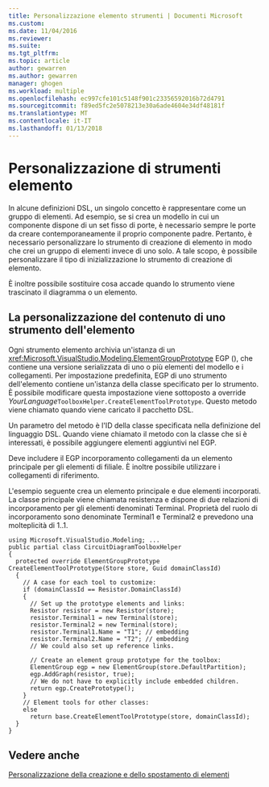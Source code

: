 ```yaml
---
title: Personalizzazione elemento strumenti | Documenti Microsoft
ms.custom: 
ms.date: 11/04/2016
ms.reviewer: 
ms.suite: 
ms.tgt_pltfrm: 
ms.topic: article
author: gewarren
ms.author: gewarren
manager: ghogen
ms.workload: multiple
ms.openlocfilehash: ec997cfe101c5148f901c23356592016b72d4791
ms.sourcegitcommit: f89ed5fc2e5078213e30a6ade4604e34df48181f
ms.translationtype: MT
ms.contentlocale: it-IT
ms.lasthandoff: 01/13/2018
---
```

# <a name="customizing-element-tools"></a>Personalizzazione di strumenti elemento
In alcune definizioni DSL, un singolo concetto è rappresentare come un gruppo di elementi. Ad esempio, se si crea un modello in cui un componente dispone di un set fisso di porte, è necessario sempre le porte da creare contemporaneamente il proprio componente padre. Pertanto, è necessario personalizzare lo strumento di creazione di elemento in modo che crei un gruppo di elementi invece di uno solo. A tale scopo, è possibile personalizzare il tipo di inizializzazione lo strumento di creazione di elemento.  
  
 È inoltre possibile sostituire cosa accade quando lo strumento viene trascinato il diagramma o un elemento.  
  
## <a name="customizing-the-content-of-an-element-tool"></a>La personalizzazione del contenuto di uno strumento dell'elemento  
 Ogni strumento elemento archivia un'istanza di un <xref:Microsoft.VisualStudio.Modeling.ElementGroupPrototype> EGP (), che contiene una versione serializzata di uno o più elementi del modello e i collegamenti. Per impostazione predefinita, EGP di uno strumento dell'elemento contiene un'istanza della classe specificato per lo strumento. È possibile modificare questa impostazione viene sottoposto a override *YourLanguage*`ToolboxHelper.CreateElementToolPrototype`. Questo metodo viene chiamato quando viene caricato il pacchetto DSL.  
  
 Un parametro del metodo è l'ID della classe specificata nella definizione del linguaggio DSL. Quando viene chiamato il metodo con la classe che si è interessati, è possibile aggiungere elementi aggiuntivi nel EGP.  
  
 Deve includere il EGP incorporamento collegamenti da un elemento principale per gli elementi di filiale. È inoltre possibile utilizzare i collegamenti di riferimento.  
  
 L'esempio seguente crea un elemento principale e due elementi incorporati. La classe principale viene chiamata resistenza e dispone di due relazioni di incorporamento per gli elementi denominati Terminal. Proprietà del ruolo di incorporamento sono denominate Terminal1 e Terminal2 e prevedono una molteplicità di 1..1.  
  
```  
using Microsoft.VisualStudio.Modeling; ...    
public partial class CircuitDiagramToolboxHelper  
{  
  protected override ElementGroupPrototype    CreateElementToolPrototype(Store store, Guid domainClassId)  
  {  
    // A case for each tool to customize:    
    if (domainClassId == Resistor.DomainClassId)  
    {  
      // Set up the prototype elements and links:  
      Resistor resistor = new Resistor(store);  
      resistor.Terminal1 = new Terminal(store);   
      resistor.Terminal2 = new Terminal(store);  
      resistor.Terminal1.Name = "T1"; // embedding  
      resistor.Terminal2.Name = "T2"; // embedding  
      // We could also set up reference links.  
  
      // Create an element group prototype for the toolbox:  
      ElementGroup egp = new ElementGroup(store.DefaultPartition);  
      egp.AddGraph(resistor, true);  
      // We do not have to explicitly include embedded children.  
      return egp.CreatePrototype();  
    }  
    // Element tools for other classes:  
    else  
      return base.CreateElementToolPrototype(store, domainClassId);  
  }  
}  
```  
  
## <a name="see-also"></a>Vedere anche  
 [Personalizzazione della creazione e dello spostamento di elementi](../modeling/customizing-element-creation-and-movement.md)